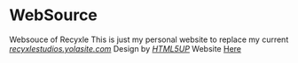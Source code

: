 # WebSource
Websouce of Recyxle
This is just my personal website to replace my current <i><a href="http://recyxlestudios.yolasite.com">recyxlestudios.yolasite.com</a></i>
Design by <i><a href="http://html5up.net">HTML5UP</a></i>
Website <a href="https://recyxle.github.io/WebSource/">Here</a>

